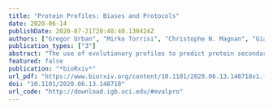 ```yaml
---
title: "Protein Profiles: Biases and Protocols"
date: 2020-06-14
publishDate: 2020-07-21T20:40:40.130424Z
authors: ["Gregor Urban", "Mirko Torrisi", "Christophe N. Magnan", "Gianluca Pollastri", "Pierre Baldi"]
publication_types: ["3"]
abstract: "The use of evolutionary profiles to predict protein secondary structure, as well as other protein structural features, has been standard practice since the 1990s. Using profiles in the input of such predictors, in place or in addition to the sequence itself, leads to significantly more accurate predictors. While profiles can enhance structural signals, their role remains somewhat surprising as proteins do not use profiles when folding in vivo. Furthermore, the same sequence-based redundancy reduction protocols initially derived to train and evaluate sequence-based predictors, have been applied to train and evaluate profile-based predictors. This can lead to unfair comparisons since profile may facilitate the bleeding of information between training and test sets. Here we use the extensively studied problem of secondary structure prediction to better evaluate the role of profiles and show that: (1) high levels of profile similarity between training and test proteins are observed when using standard sequence-based redundancy protocols; (2) the gain in accuracy for profile-based predictors, over sequence-based predictors, strongly relies on these high levels of profile similarity between training and test proteins; and (3) the overall accuracy of a profile-based predictor on a given protein dataset provides a biased measure when trying to estimate the actual accuracy of the predictor, or when comparing it to other predictors. We show, however, that this bias can be avoided by implementing a new protocol (EVALpro) which evaluates the accuracy of profile-based predictors as a function of the profile similarity between training and test proteins. Such a protocol not only allows for a fair comparison of the predictors on equally hard or easy examples, but also completely removes the need for selecting arbitrary similarity cutoffs when selecting test proteins. The EVALpro program is available for download from the SCRATCH suite (http://scratch.proteomics.ics.uci.edu)."
featured: false
publication: "*bioRxiv*"
url_pdf: "https://www.biorxiv.org/content/10.1101/2020.06.13.148718v1.full.pdf"
doi: "10.1101/2020.06.13.148718"
url_code: "http://download.igb.uci.edu/#evalpro"
---
```


